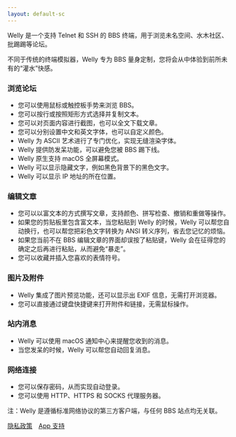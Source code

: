 ```yaml
---
layout: default-sc
---
```


Welly 是一个支持 Telnet 和 SSH 的 BBS 终端，用于浏览未名空间、水木社区、批踢踢等论坛。

不同于传统的终端模拟器，Welly 专为 BBS 量身定制，您将会从中体验到前所未有的“灌水”快感。

### 浏览论坛

- 您可以使用鼠标或触控板手势来浏览 BBS。
- 您可以按行或按照矩形方式选择并复制文本。
- 您可以对页面内容进行截图，也可以全文下载文章。
- 您可以分别设置中文和英文字体，也可以自定义颜色。
- Welly 为 ASCII 艺术进行了专门优化，实现无缝渲染字体。
- Welly 提供防发呆功能，可以避免您被 BBS 踢下线。
- Welly 原生支持 macOS 全屏幕模式。
- Welly 可以显示隐藏文字，例如黑色背景下的黑色文字。
- Welly 可以显示 IP 地址的所在位置。

### 编辑文章

- 您可以以富文本的方式撰写文章，支持颜色、拼写检查、撤销和重做等操作。
- 如果您的剪贴板里包含富文本，当您粘贴到 Welly 的时候，Welly 可以帮您自动换行，也可以帮您把彩色文字转换为 ANSI 转义序列，省去您记忆的烦恼。
- 如果您当前不在 BBS 编辑文章的界面却误按了粘贴键，Welly 会在征得您的确定之后再进行粘贴，从而避免“暴走”。
- 您可以收藏并插入您喜欢的表情符号。

### 图片及附件

- Welly 集成了图片预览功能，还可以显示出 EXIF 信息，无需打开浏览器。
- 您可以直接通过键盘快捷键来打开附件和链接，无需鼠标操作。

### 站内消息

- Welly 可以使用 macOS 通知中心来提醒您收到的消息。
- 当您发呆的时候，Welly 可以帮您自动回复消息。

### 网络连接

- 您可以保存密码，从而实现自动登录。
- 您可以使用 HTTP、HTTPS 和 SOCKS 代理服务器。

注：Welly 是遵循标准网络协议的第三方客户端，与任何 BBS 站点均无关联。

[隐私政策](https://wellybbs.com/privacy)&emsp;[App 支持](https://wellybbs.com/support)

